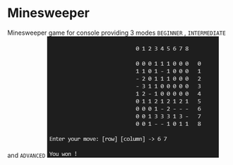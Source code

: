 # Minesweeper

Minesweeper game for console providing 3 modes `BEGINNER` , `INTERMEDIATE` and `ADVANCED`
![Screenshot](/MineSweeper.png)
